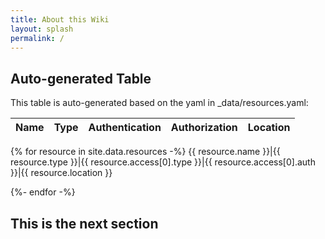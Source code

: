 ```yaml
---
title: About this Wiki
layout: splash
permalink: /
---
```


## Auto-generated Table
This table is auto-generated based on the yaml in _data/resources.yaml:

Name|Type|Authentication|Authorization|Location
---|---|---|---|---
{% for resource in site.data.resources -%}
{{ resource.name }}|{{ resource.type }}|{{ resource.access[0].type }}|{{ resource.access[0].auth }}|{{ resource.location }}

{%- endfor -%}

## This is the next section

